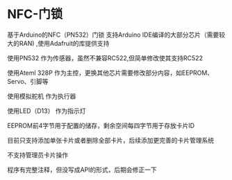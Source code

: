 # NFC-门锁
基于Arduino的NFC（PN532）门锁
支持Arduino IDE编译的大部分芯片（需要较大的RAN) ,使用Adafruit的库提供支持

使用PN532      作为传感器，虽然不兼容RC522,但简单修改使其支持RC522

使用Ateml 328P 作为主控，更换其他芯片需要修改部分内容，如EEPROM、Servo、引脚等

使用模拟舵机    作为执行器

使用LED（D13）  作为指示灯

EEPROM前4字节用于配置的储存，剩余空间每四字节用于存放卡片ID

目前只支持添加单张卡片或者删除全部卡片，后续添加更完善的卡片管理系统

不支持管理员卡片操作

程序有完整注释，但没写成API的形式，后期会修正一下
